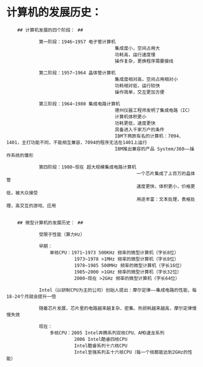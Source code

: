 # 计算机的发展历史：  #
	
	
		## 计算机发展的四个阶段： ##
		
				第一阶段：1946~1957 电子管计算机
											集成度小，空间占用大
											功耗高，运行速度慢
											操作复杂，更换程序需要接线 
					
				第二阶段：1957~1964 晶体管计算机
											集成度相对高，空间占用相对小
											功耗相对低，运行较快
											操作简单，交互更加方便
												
				第三阶段：1964~1980 集成电路计算机
											德州仪器工程师发明了集成电路（IC）
											计算机体积更小
											功耗更低，速度更快
											具备进入千家万户的条件
											IBM下两款有名的计算机：7094、1401，主打功能不同，不能相互兼容，7094的程序无法在1401上运行
											IBM推出兼容的产品 System/360——操作系统的雏形
												  
				第四阶段：1980~现在 超大规模集成电路计算机
													一个芯片集成了上百万的晶体管
													速度更快，体积更小，价格更低，被大众接受
													用途丰富：文本处理，表格处理，高交互的游戏、应用 
							
							
		## 微型计算机的发展历史： ##
			
				受限于性能（算力Hz）
				
				早期：
					单核CPU：1971~1973 500KHz 频率的微型计算机（字长8位）
							 1973~1978 >1MHz 频率的微型计算机（字长8位）
							 1978~1985 500MHz 频率的微型计算机（字长16位）
							 1985~2000 >1GHz 频率的微型计算机（字长32位）
							 2000~现在 >2GHz 频率的微型计算机（字长64位）
							 
				Intel（以研制CPU为主的公司）创始人提出：摩尔定律——集成电路的性能，每18-24个月就会提升一倍
				
				随着芯片发展，芯片里的电路越来越复杂、密集、热损耗越来越高，摩尔定律慢慢失效
				
				现在：
					多核CPU：2005 Intel奔腾系列双核CPU、AMD速龙系列
							 2006 Intel酷睿四核CPU
							 Intel酷睿系列十六核CPU
							 Intel至强系列五十六核CPU（每一个核都能达到2GHz的性能）